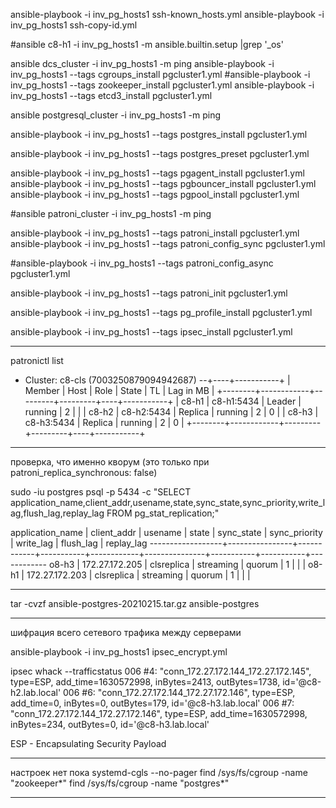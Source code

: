 ansible-playbook -i inv_pg_hosts1 ssh-known_hosts.yml
ansible-playbook -i inv_pg_hosts1 ssh-copy-id.yml

#ansible c8-h1 -i inv_pg_hosts1 -m ansible.builtin.setup |grep '_os'

ansible dcs_cluster -i inv_pg_hosts1 -m ping
ansible-playbook -i inv_pg_hosts1 --tags cgroups_install pgcluster1.yml
#ansible-playbook -i inv_pg_hosts1 --tags zookeeper_install pgcluster1.yml
ansible-playbook -i inv_pg_hosts1 --tags etcd3_install pgcluster1.yml

ansible postgresql_cluster -i inv_pg_hosts1 -m ping

ansible-playbook -i inv_pg_hosts1 --tags postgres_install pgcluster1.yml

ansible-playbook -i inv_pg_hosts1 --tags postgres_preset pgcluster1.yml

ansible-playbook -i inv_pg_hosts1 --tags pgagent_install pgcluster1.yml
ansible-playbook -i inv_pg_hosts1 --tags pgbouncer_install pgcluster1.yml
ansible-playbook -i inv_pg_hosts1 --tags pgpool_install pgcluster1.yml

#ansible patroni_cluster -i inv_pg_hosts1 -m ping

ansible-playbook -i inv_pg_hosts1 --tags patroni_install pgcluster1.yml
ansible-playbook -i inv_pg_hosts1 --tags patroni_config_sync pgcluster1.yml

#ansible-playbook -i inv_pg_hosts1 --tags patroni_config_async pgcluster1.yml

ansible-playbook -i inv_pg_hosts1 --tags patroni_init pgcluster1.yml

ansible-playbook -i inv_pg_hosts1 --tags pg_profile_install pgcluster1.yml

ansible-playbook -i inv_pg_hosts1 --tags ipsec_install pgcluster1.yml

---------------------------------------------------------------------------------

patronictl list
+ Cluster: c8-cls (7003250879094942687) --+----+-----------+
| Member | Host       | Role    | State   | TL | Lag in MB |
+--------+------------+---------+---------+----+-----------+
| c8-h1  | c8-h1:5434 | Leader  | running |  2 |           |
| c8-h2  | c8-h2:5434 | Replica | running |  2 |         0 |
| c8-h3  | c8-h3:5434 | Replica | running |  2 |         0 |
+--------+------------+---------+---------+----+-----------+

---------------------------------------------------------------------------------

проверка, что именно кворум
(это только при patroni_replica_synchronous: false)

sudo -iu postgres psql -p 5434 -c "SELECT application_name,client_addr,usename,state,sync_state,sync_priority,write_lag,flush_lag,replay_lag FROM pg_stat_replication;"

 application_name |  client_addr   |  usename   |   state   | sync_state | sync_priority | write_lag | flush_lag | replay_lag 
------------------+----------------+------------+-----------+------------+---------------+-----------+-----------+------------
 o8-h3            | 172.27.172.205 | clsreplica | streaming | quorum     |             1 |           |           | 
 o8-h1            | 172.27.172.203 | clsreplica | streaming | quorum     |             1 |           |           | 

---------------------------------------------------------------------------------

tar -cvzf ansible-postgres-20210215.tar.gz ansible-postgres

---------------------------------------------------------------------------------

шифрация всего сетевого трафика между серверами

ansible-playbook -i inv_pg_hosts1 ipsec_encrypt.yml

ipsec whack --trafficstatus
006 #4: "conn_172.27.172.144_172.27.172.145", type=ESP, add_time=1630572998, inBytes=2413, outBytes=1738, id='@c8-h2.lab.local'
006 #6: "conn_172.27.172.144_172.27.172.146", type=ESP, add_time=0, inBytes=0, outBytes=179, id='@c8-h3.lab.local'
006 #7: "conn_172.27.172.144_172.27.172.146", type=ESP, add_time=1630572998, inBytes=234, outBytes=0, id='@c8-h3.lab.local'

ESP - Encapsulating Security Payload

---------------------------------------------------------------------------------

настроек нет пока
systemd-cgls --no-pager
find /sys/fs/cgroup -name "zookeeper*"
find /sys/fs/cgroup -name "postgres*"

---------------------------------------------------------------------------------
